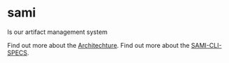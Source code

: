# sami

Is our artifact management system

Find out more about the [Architechture](./docs/Architecture.md).
Find out more about the [SAMI-CLI-SPECS](./docs/sami-cli-specs.md).
